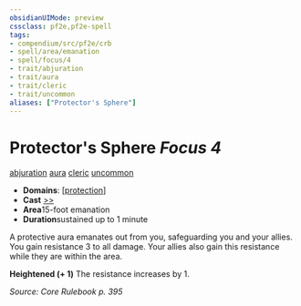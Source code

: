 ```yaml
---
obsidianUIMode: preview
cssclass: pf2e,pf2e-spell
tags:
- compendium/src/pf2e/crb
- spell/area/emanation
- spell/focus/4
- trait/abjuration
- trait/aura
- trait/cleric
- trait/uncommon
aliases: ["Protector's Sphere"]
---
```

# Protector's Sphere *Focus 4*   
[abjuration](../../rules/traits/abjuration.md)  [aura](../../rules/traits/aura.md)  [cleric](../../rules/traits/cleric.md)  [uncommon](../../rules/traits/uncommon.md)  

- **Domains**: [[protection](../setting/domains.md#Protection)]
- **Cast** [>>](../../rules/core-rulebook/chapter-9-playing-the-game.md#Actions "Two-Action") 
- **Area**15-foot emanation
- **Duration**sustained up to 1 minute

A protective aura emanates out from you, safeguarding you and your allies. You gain resistance 3 to all damage. Your allies also gain this resistance while they are within the area.

**Heightened (+ 1)** The resistance increases by 1.

*Source: Core Rulebook p. 395*